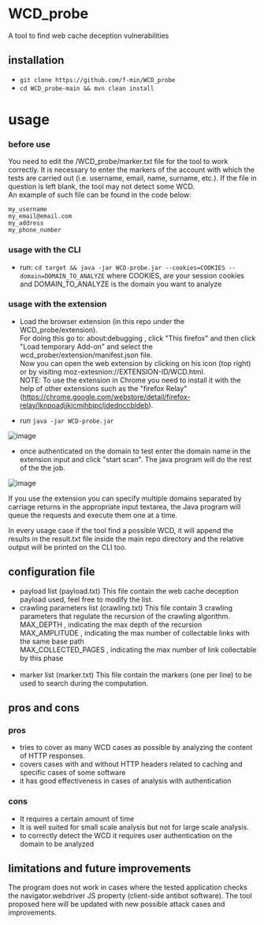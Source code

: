 # WCD_probe

A tool to find web cache deception vulnerabilities


## installation

 - `git clone https://github.com/f-min/WCD_probe`
 - `cd WCD_probe-main && mvn clean install`
 
# usage

### before use

You need to edit the /WCD_probe/marker.txt file for the tool to work correctly. It is necessary to enter the markers of the account with which the tests are carried out (i.e. username, email, name, surname, etc.). If the file in question is left blank, the tool may not detect some WCD.
 <br/>An example of such file can be found in the code below:

```
my_username
my_email@email.com
my_address
my_phone_number

```

### usage with the CLI

 - run: `cd target && java -jar WCD-probe.jar --cookies=COOKIES --domain=DOMAIN_TO_ANALYZE`
   where COOKIES, are your session cookies and DOMAIN_TO_ANALYZE is the domain you want to analyze
   
   
 
### usage with the extension

 - Load the browser extension (in this repo under the WCD_probe/extension).
 <br/> For doing this go to: about:debugging , click "This firefox" and then click "Load temporary Add-on" and select the wcd_prober/extension/manifest.json file. <br/>Now you can open the web extension by clicking on his icon (top right) or by visiting moz-extesnion://EXTENSION-ID/WCD.html. <br/>NOTE: To use the extension in Chrome you need to install it with the help of other extensions such as the "firefox Relay" (https://chrome.google.com/webstore/detail/firefox-relay/lknpoadjjkjcmjhbjpcljdednccbldeb).
 
 
 - run `java -jar WCD-probe.jar`
 
 ![image]()
 
 - once authenticated on the domain to test enter the domain name in the extension input and click "start scan". The java program will do the rest of the the job.
 
  ![image]()
  
 
 
If you use the extension you can specify multiple domains separated by carriage returns in the appropriate input textarea, the Java program will queue the requests and execute them one at a time.
 
In every usage case if the tool find a possible WCD, it will append the results in the result.txt file inside the main repo directory and the relative output will be printed on the CLI too.

## configuration file

 - payload list (payload.txt)
   This file contain the web cache deception payload used, feel free to modify the list.<br/>
 - crawling parameters list (crawling.txt)
   This file contain 3 crawling parameters that regulate the recursion of the crawling algorithm.<br/>
   MAX_DEPTH , indicating the max depth of the recursion<br/>
   MAX_AMPLITUDE , indicating the max number of collectable links with the same base path<br/>
   MAX_COLLECTED_PAGES , indicating the max number of link collectable by this phase<br/><br/>
 - marker list (marker.txt)
   This file contain the markers (one per line) to be used to search during the computation.
  
  
## pros and cons

### pros

- tries to cover as many WCD cases as possible by analyzing the content of HTTP responses.
- covers cases with and without HTTP headers related to caching and specific cases of some software
- it has good effectiveness in cases of analysis with authentication

### cons
  

- It requires a certain amount of time
- It is well suited for small scale analysis but not for large scale analysis.
- to correctly detect the WCD it requires user authentication on the domain to be analyzed

 
## limitations and future improvements

The program does not work in cases where the tested application checks the navigator.webdriver JS property (client-side antibot software). The tool proposed here will be updated with new possible attack cases and improvements.




